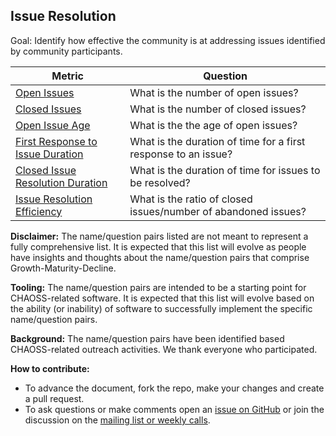 ## Issue Resolution

Goal: Identify how effective the community is at addressing issues identified by community participants.

Metric | Question
--- | ---
[Open Issues](../../metrics/issues-open.md) | What is the number of open issues?
[Closed Issues](../../metrics/issues-closed.md) | What is the number of closed issues?
[Open Issue Age](../../metrics/issues-open-age.md) | What is the the age of open issues?
[First Response to Issue Duration](../../metrics/issues-maintainer-response-duration.md) | What is the duration of time for a first response to an issue?
[Closed Issue Resolution Duration](../../metrics/issues-closed-resolution-duration.md) | What is the duration of time for issues to be resolved?
[Issue Resolution Efficiency](../../metrics/issues-closed-resolution-efficiency.md) |  What is the ratio of closed issues/number of abandoned issues?

**Disclaimer:**
The name/question pairs listed are not meant to represent a fully comprehensive list. It is expected that this list will evolve as people have insights and thoughts about the name/question pairs that comprise Growth-Maturity-Decline.

**Tooling:**
The name/question pairs are intended to be a starting point for CHAOSS-related software. It is expected that this list will evolve based on the ability (or inability) of software to successfully implement the specific name/question pairs.

**Background:**
The name/question pairs have been identified based CHAOSS-related outreach activities. We thank everyone who participated.

**How to contribute:**
- To advance the document, fork the repo, make your changes and create a pull request.
- To ask questions or make comments open an [issue on GitHub][issue] or join the discussion on the [mailing list or weekly calls](https://chaoss.community/participate/).

[issue]: https://github.com/chaoss/wg-gmd/issues
